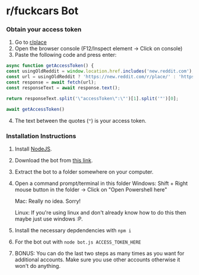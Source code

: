 # r/fuckcars Bot
### Obtain your access token
1. Go to [r/place](https://www.reddit.com/r/place/)
2. Open the browser console (F12/Inspect element -> Click on console)
3. Paste the following code and press enter:
```js
async function getAccessToken() {
const usingOldReddit = window.location.href.includes('new.reddit.com');
const url = usingOldReddit ? 'https://new.reddit.com/r/place/' : 'https://www.reddit.com/r/place/';
const response = await fetch(url);
const responseText = await response.text();

return responseText.split('\"accessToken\":\"')[1].split('"')[0];

await getAccessToken()
```
4. The text between the quotes (`"`) is your access token.

### Installation Instructions

1. Install [NodeJS](https://nodejs.org/).
2. Download the bot from [this link](https://github.com/TrafficConeGod/Bot/archive/refs/heads/master.zip).
3. Extract the bot to a folder somewhere on your computer.
4. Open a command prompt/terminal in this folder
    Windows: Shift + Right mouse button in the folder -> Click on "Open Powershell here"
    
    Mac: Really no idea. Sorry!
    
    Linux: If you're using linux and don't already know how to do this then maybe just use windows :P.
    
5. Install the necessary depdendencies with `npm i`
6. For the bot out with `node bot.js ACCESS_TOKEN_HERE`
7. BONUS: You can do the last two steps as many times as you want for additional accounts. Make sure you use other accounts otherwise it won't do anything.
